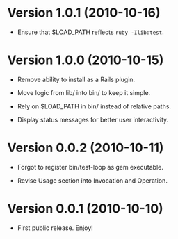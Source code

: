 Version 1.0.1 (2010-10-16)
==========================

* Ensure that $LOAD_PATH reflects `ruby -Ilib:test`.

Version 1.0.0 (2010-10-15)
==========================

* Remove ability to install as a Rails plugin.

* Move logic from lib/ into bin/ to keep it simple.

* Rely on $LOAD_PATH in bin/ instead of relative paths.

* Display status messages for better user interactivity.


Version 0.0.2 (2010-10-11)
==========================

* Forgot to register bin/test-loop as gem executable.

* Revise Usage section into Invocation and Operation.


Version 0.0.1 (2010-10-10)
==========================

* First public release.  Enjoy!
